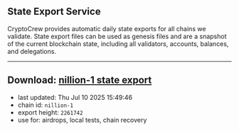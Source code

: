 ## State Export Service
CryptoCrew provides automatic daily state exports for all chains we validate. State export files can be used as genesis files and are a snapshot of the current blockchain state, including all validators, accounts, balances, and delegations.

---
**Download: [nillion-1 state export](https://ccv-s3.nbg1.your-objectstorage.com/SERVICE/nillion/nillion-1_export_2261742.json)**
---

- last updated: Thu Jul 10 2025 15:49:46
- chain id: `nillion-1`
- export height: `2261742`
- use for: airdrops, local tests, chain recovery
